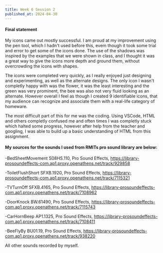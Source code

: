 ```yaml
---
title: Week 6 Session 2
published_at: 2024-04-30
---
```

#### Final statement
My icons came out mostly successful. I am proud at my improvement using the pen tool, which I hadn't used before this, evem though it took some trial and error to get some of the icons done. The use of the shadows was inspired by the examples that we were shown in class, and I thought it was a great way to give the icons more depth and ground them, without overcrowding the icons with shapes. 

The icons were completed very quickly, as I really enjoyed just designing and experimenting, as well as the alternate designs. The only icon I wasn't completly happy with was the flower, it was the least interesting and the green was very prominent, the bee was also not very fluid looking as an alternate. However overall I feel as though I created 9 identifiable icons, that my audience can recognize and associate them with a real-life category of homeware.

The most difficult part of this for me was the coding. Using VSCode, HTML and others completly confused me and often times I was completly stuck which halted some progress, however after help from the teacher and googling, I was able to build up a basic understanding of HTML from this assignment.
#### My sources for the sounds I used from RMITs pro sound library are below:
-BedSheetMovement S08HS.110, Pro Sound Effects, https://library-prosoundeffects-com.ap1.proxy.openathens.net/track/929858

-ToiletFlushShort SFXB.1920, Pro Sound Effects, https://library-prosoundeffects-com.ap1.proxy.openathens.net/track/7115321

-TVTurnOff SFXB.4165, Pro Sound Effects, https://library-prosoundeffects-com.ap1.proxy.openathens.net/track/7108962

-DoorKnock BW.61490, Pro Sound Effects, https://library-prosoundeffects-com.ap1.proxy.openathens.net/track/7115743

-CarHornBeep AP1.1325, Pro Sound Effects, https://library-prosoundeffects-com.ap1.proxy.openathens.net/track/7108411

-BeeFlyBy BU01.19, Pro Sound Effects, https://library-prosoundeffects-com.ap1.proxy.openathens.net/track/938220

All other sounds recorded by myself.



